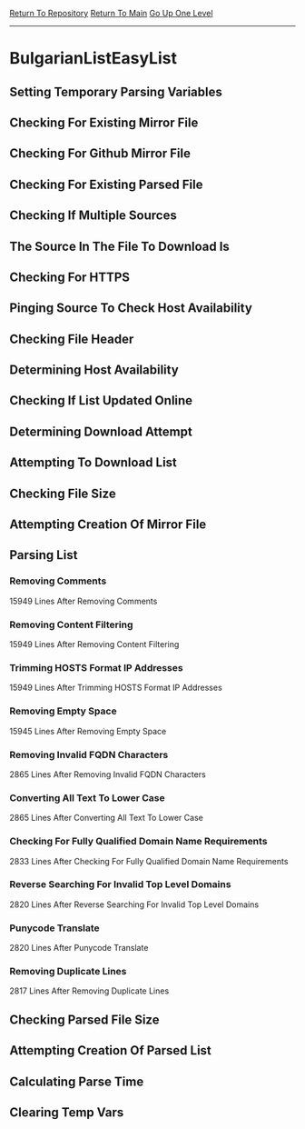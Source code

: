 [Return To Repository](https://github.com/bast69/piholeparser/)
[Return To Main](https://github.com/bast69/piholeparser/blob/master/RecentRunLogs/Mainlog.md)
[Go Up One Level](https://github.com/bast69/piholeparser/blob/master/RecentRunLogs/TopLevelScripts/30-Processing-External-Blacklists.md)
____________________________________
# BulgarianListEasyList
## Setting Temporary Parsing Variables
## Checking For Existing Mirror File
## Checking For Github Mirror File
## Checking For Existing Parsed File
## Checking If Multiple Sources
## The Source In The File To Download Is
## Checking For HTTPS
## Pinging Source To Check Host Availability
## Checking File Header
## Determining Host Availability
## Checking If List Updated Online
## Determining Download Attempt
## Attempting To Download List
## Checking File Size
## Attempting Creation Of Mirror File
## Parsing List
### Removing Comments
15949 Lines After Removing Comments
### Removing Content Filtering
15949 Lines After Removing Content Filtering
### Trimming HOSTS Format IP Addresses
15949 Lines After Trimming HOSTS Format IP Addresses
### Removing Empty Space
15945 Lines After Removing Empty Space
### Removing Invalid FQDN Characters
2865 Lines After Removing Invalid FQDN Characters
### Converting All Text To Lower Case
2865 Lines After Converting All Text To Lower Case
### Checking For Fully Qualified Domain Name Requirements
2833 Lines After Checking For Fully Qualified Domain Name Requirements
### Reverse Searching For Invalid Top Level Domains
2820 Lines After Reverse Searching For Invalid Top Level Domains
### Punycode Translate
2820 Lines After Punycode Translate
### Removing Duplicate Lines
2817 Lines After Removing Duplicate Lines
## Checking Parsed File Size
## Attempting Creation Of Parsed List
## Calculating Parse Time
## Clearing Temp Vars
